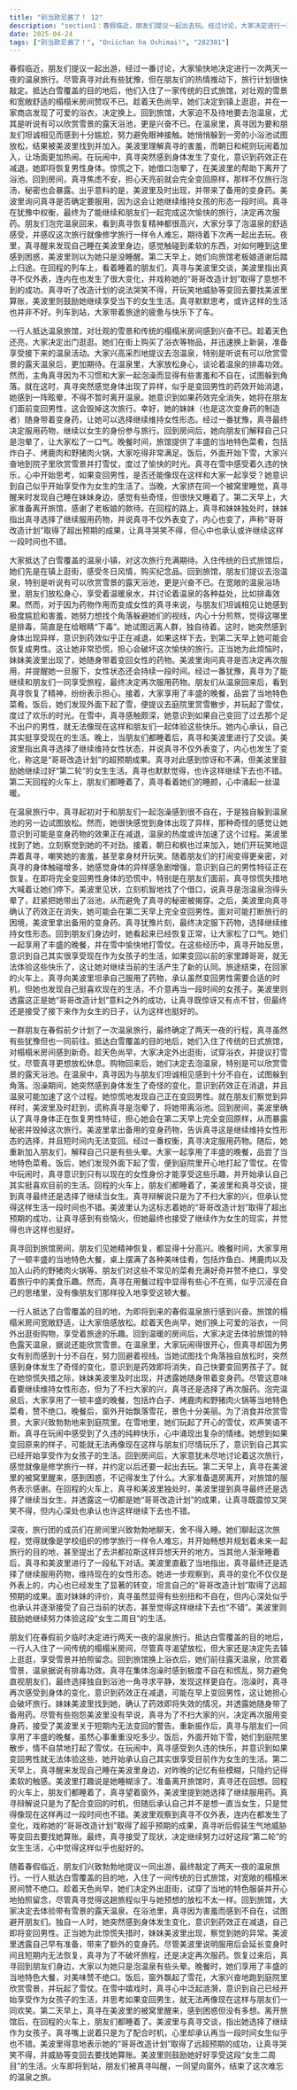 ```yaml
---
title: "别当欧尼酱了！ 12"
description: "section1：春假临近，朋友们提议一起出去玩。经过讨论，大家决定进行一次两天一夜的温泉旅行。真寻虽然有些犹豫，但在朋友们的积极推动下，旅行计划很快确定下来。section2：一行人抵达温泉旅馆，对壮观的雪景和旅馆的传统榻榻米房间感到兴奋。趁着天色尚早，大家决定到街上逛逛。她们在街上购买了浴衣等物品，并换上新衣服，准备享受接下来的活动。section3：大家前往温泉浴场。温泉宽敞，可以欣赏雪景。朋友们享受着温泉，并谈论着温泉的功效。真寻因为性别转变的秘密，面对朋友们裸露的身体感到非常害羞和不自在，试图躲开她们。section4：真寻独自到温泉的另一边试图放松，但感觉身体出现了异样，似乎是药效开始消退。美波里找到她，注意到她的不适。其他朋友也过来关心。在朋友们的逗弄下，真寻的身体变化似乎加速，她感到恐慌并要求暂停。美波里借口真寻泡晕了，将她带离温泉。section5：美波里确认真寻的身体正在变回男性，意识到温泉可能加速了药效的消退。她担心真寻会在第二天早上完全变回原样，从而暴露秘密并影响旅行。美波里拿出备用的变身药物，询问真寻是否确定要服用，因为这意味着她将继续维持女性形态一段时间。经过短暂的犹豫，真寻决定服用药物。section6：真寻回到房间，朋友们对她恢复精神感到高兴。晚餐时，大家享用了丰盛的当地特色美食，包括油炸白子、烤鹿肉和野猪肉火锅等。真寻在用餐时显得有些心不在焉。section7：晚餐后，窗外开始飘雪。大家决定到庭院里欣赏雪景并消食。在庭院中，大家开心地玩起了雪仗。真寻在玩闹中感受到久违的快乐，并思考如果变回原样，可能就无法再享受这样的时光了，她意识到自己其实挺享受现在的生活。section8：深夜，大家在房间里聊天，不舍得睡觉。她们谈论着这次旅行如同修学旅行一般，并计划着未来的旅行目的地。真寻和美波里进行了一段对话，美波里指出真寻选择了继续服用药物，并表示真寻不仅外表，连内心也发生了变化，她的“哥哥改造计划”取得了超出预期的成果。真寻虽然有些别扭，但也接受了现实。section9：第二天早上，真寻醒来发现自己睡在美波里身边，对昨晚的记忆有些模糊。大家准备离开旅馆。在回程的火车上，朋友们都睡着了。真寻望着窗外，思考着自己目前的状态，觉得这样也不错。section10：火车即将到站，朋友们醒来，一起看向窗外。"
date: 2025-04-24
tags: ["别当欧尼酱了！", "Oniichan ha Oshimai!", "202301"]
---
```


春假临近，朋友们提议一起出游，经过一番讨论，大家愉快地决定进行一次两天一夜的温泉旅行。尽管真寻对此有些犹豫，但在朋友们的热情推动下，旅行计划很快敲定。抵达白雪覆盖的目的地后，他们入住了一家传统的日式旅馆，对壮观的雪景和宽敞舒适的榻榻米房间赞叹不已。趁着天色尚早，她们决定到镇上逛逛，并在一家商店发现了可爱的浴衣，决定换上。回到旅馆，大家迫不及待地要去泡温泉，尤其是听说有可以欣赏雪景的露天浴池，更是兴奋不已。在温泉里，真寻因为要和朋友们坦诚相见而感到十分尴尬，努力避免眼神接触。她悄悄躲到一旁的小浴池试图放松，结果被美波里找到并加入。美波里理解真寻的害羞，而朝日和椛则玩闹着加入，让场面更加热闹。在玩闹中，真寻突然感到身体发生了变化，意识到药效正在减退，她即将恢复男性身体。惊慌之下，她借口泡晕了，在美波里的帮助下离开了浴池。回到房间，真寻焦虑不安，担心天亮前就会完全变回原样，那样不仅旅行泡汤，秘密也会暴露。出乎意料的是，美波里及时出现，并带来了备用的变身药。美波里询问真寻是否确定要服用，因为这会让她继续维持女孩的形态一段时间。真寻在犹豫中权衡，最终为了能继续和朋友们一起完成这次愉快的旅行，决定再次服药。朋友们泡完温泉回来，看到真寻恢复精神都很高兴，大家分享了泡温泉的舒适感受，并感叹这次旅行就像修学旅行一样令人难忘，期待着下次再一起出去玩。夜里，真寻醒来发现自己睡在美波里身边，感觉触碰到柔软的东西，对如何睡到这里感到困惑，美波里则以为她只是没睡醒。第二天早上，她们向旅馆老板娘道谢后踏上归途。在回程的列车上，看着睡着的朋友们，真寻与美波里交谈，美波里指出真寻不仅外表，连内在也发生了很大变化，并戏称她的“哥哥改造计划”取得了意想不到的成功。真寻听了改造计划的说法哭笑不得，开玩笑地威胁等变回去要找美波里算账，美波里则鼓励她继续享受当下的女生生活。真寻默默思考，或许这样的生活也并非不好。列车到站，大家带着旅途的疲惫与快乐下了车。

一行人抵达温泉旅馆，对壮观的雪景和传统的榻榻米房间感到兴奋不已。趁着天色还亮，大家决定出门逛逛。她们在街上购买了浴衣等物品，并迅速换上新装，准备享受接下来的温泉活动。大家兴高采烈地提议去泡温泉，特别是听说有可以欣赏雪景的露天温泉后，更加期待。在温泉里，大家放松身心，谈论着温泉的排毒功效。然而，主角真寻因为不习惯和大家一起泡澡而显得有些害羞和不自在，试图躲到角落。就在这时，真寻突然感觉身体出现了异样，似乎是变回男性的药效开始消退，她感到一阵眩晕，不得不暂时离开温泉。她意识到如果药效完全消失，她将在朋友们面前变回男性，这会毁掉这次旅行。幸好，她的妹妹（也是这次变身药的制造者）随身带着变身药，让她可以选择继续维持女性形态。经过一番犹豫，真寻最终决定服用药物，继续以女生的身份参与旅行。回到房间后，她向朋友们解释自己只是泡晕了，让大家松了一口气。晚餐时间，旅馆提供了丰盛的当地特色菜肴，包括炸白子、烤鹿肉和野猪肉火锅，大家吃得非常满足。饭后，外面开始下雪，大家兴奋地到院子里欣赏雪景并打雪仗，度过了愉快的时光。真寻在雪中感受着久违的快乐，心中开始思考，如果变回男性，是否还能像现在这样和大家一起享受？她意识到自己似乎开始享受作为女生的生活了。当晚，大家挤在同一个被窝里睡觉，真寻醒来时发现自己睡在妹妹身边，感觉有些奇怪，但很快又睡着了。第二天早上，大家准备离开旅馆，感谢了老板娘的款待。在回程的路上，真寻和妹妹独处时，妹妹指出真寻选择了继续服用药物，并说真寻不仅外表变了，内心也变了，声称“哥哥改造计划”取得了超出预期的成果，让真寻哭笑不得，但心中也承认或许继续这样一段时间也不错。

大家抵达了白雪覆盖的温泉小镇，对这次旅行充满期待。入住传统的日式旅馆后，她们先是在镇上逛街，感受冬日风情，购买纪念品。回到旅馆，朋友们提议去泡温泉，特别是听说有可以欣赏雪景的露天浴池，更是兴奋不已。在宽敞的温泉浴场里，朋友们放松身心，享受着温暖泉水，并讨论着温泉的各种益处，比如排毒效果。然而，对于因为药物作用而变成女性的真寻来说，与朋友们坦诚相见让她感到极度尴尬和害羞，她努力想找个角落躲避她们的视线，内心十分煎熬，觉得这哪里是排毒，简直是在给眼睛“下毒”。她试图远离人群，独自待着。这时，她突然感到身体出现异样，意识到药效似乎正在减退，如果这样下去，到第二天早上她可能会恢复成男性。这让她非常恐慌，担心会破坏这次愉快的旅行。正当她为此烦恼时，妹妹美波里出现了，她随身带着变回女性的药物。美波里询问真寻是否决定再次服用，并提醒她一旦服下，女性状态还会持续一段时间。经过一番犹豫，真寻为了能继续和朋友们一同享受旅程，最终决定再次服用药物。朋友们从温泉回来后，看到真寻恢复了精神，纷纷表示担心。接着，大家享用了丰盛的晚餐，品尝了当地特色菜肴。饭后，她们发现外面下起了雪，便提议去庭院里赏雪散步，并玩起了雪仗，度过了欢乐的时光。在雪中，真寻感触颇深，她意识到如果自己变回了过去那个足不出户的男性，就无法像现在这样和朋友们一起体验这些快乐。她内心承认，自己其实挺享受现在的生活。晚上，当朋友们都睡着后，真寻和美波里进行了交谈。美波里指出真寻选择了继续维持女性状态，并说真寻不仅外表变了，内心也发生了变化，称这是“哥哥改造计划”的超预期成果。真寻对此感到惊讶和不满，但美波里鼓励她继续过好“第二轮”的女生生活。真寻也默默觉得，也许这样继续下去也不错。第二天回程的火车上，朋友们都睡着了，真寻看着她们的睡颜，心中涌起一丝温暖。

在温泉旅行中，真寻起初对于和朋友们一起泡澡感到很不自在，于是独自躲到温泉池的另一边试图放松。然而，她很快感觉到身体出现了异样，那种奇怪的感觉让她意识到可能是变身药物的效果正在减退，温泉的热度或许加速了这个过程。美波里找到了她，立刻察觉到她的不对劲。接着，朝日和枫也过来加入，她们开玩笑地逗弄着真寻，嘲笑她的害羞，甚至拿身材开玩笑。随着朋友们的打闹变得更亲密，对真寻的身体触碰增多，她感觉身体的异样感急剧增强，意识到自己的男性特征正在恢复。在即将完全变回男性身体的恐慌中，特别是在朋友们面前，真寻惊慌失措地大喊着让她们停下。美波里见状，立刻机智地找了个借口，说真寻是泡温泉泡得头晕了，赶紧把她带出了浴池，从而避免了真寻的秘密被揭穿。之后，美波里向真寻确认了药效正在消失，她可能会在第二天早上完全变回男性。面对可能打断旅行的困境，美波里拿出备用的变身药。真寻犹豫片刻，最终决定服下药物，选择继续维持女性形态。回到朋友们身边时，她看起来已经恢复正常，让大家松了口气。她们一起享用了丰盛的晚餐，并在雪中愉快地打雪仗。在这些经历中，真寻开始反思，意识到自己其实很享受现在作为女孩子的生活，如果变回以前的家里蹲哥哥，就无法体验这些快乐了，这让她对继续当前的生活产生了新的认同。旅途结束，在回家的火车上，真寻向美波里坦承自己服用了药物，承认虽然变回男性需要合适的时机，但她也发现自己挺喜欢现在的生活，不介意再当一段时间的女孩子。美波里则透露这正是她“哥哥改造计划”意料之外的成功，让真寻既惊讶又有点不甘，但最终还是接受了接下来作为女生的日子，认为这样也挺好的。

一群朋友在春假前夕计划了一次温泉旅行，最终确定了两天一夜的行程，真寻虽然有些犹豫但也一同前往。抵达白雪覆盖的目的地后，她们入住了传统的日式旅馆，对榻榻米房间感到新奇。趁天色尚早，大家决定外出逛街，试穿浴衣，并提议打雪仗，尽管真寻更想放松休息。购物回来后，她们决定去泡温泉，特别是可以欣赏雪景的露天浴池。在温泉中，真寻因为与朋友们坦诚相见感到十分不自在，试图躲到角落。泡澡期间，她突然感到身体发生了奇怪的变化，意识到药效正在消退，并且温泉可能加速了这个过程。她惊慌地发现自己正在变回男性。就在朋友们察觉到异样时，美波里及时赶到，谎称真寻是泡晕了，将她带离浴池。回到房间，美波里确认了真寻身体正在恢复男性特征，担心她会在第二天早上完全变回原样，从而暴露秘密并毁掉这次旅行。美波里拿出备用的变身药物，告诉真寻这是继续维持女性形态的选择，并且短时间内无法变回。经过一番权衡，真寻决定服用药物。随后，她重新加入朋友们，解释自己只是有些头晕。大家一起享用了丰盛的晚餐，品尝了当地特色菜肴。饭后，她们发现外面下起了雪，便到庭院里开心地打起了雪仗。在雪中玩闹时，真寻意识到只有以现在的女性身份才能享受这些乐趣，并开始承认自己其实挺喜欢目前的生活。回程的火车上，朋友们都睡着了，美波里和真寻交谈，提到真寻最终还是选择了继续当女生。真寻辩解说只是为了不扫大家的兴，但承认觉得这样生活一段时间也不错。美波里认为这标志着她的“哥哥改造计划”取得了超出预期的成功，让真寻感到有些恼火，但她最终也接受了继续作为女生的现实，并觉得也许这样也挺好。

真寻回到旅馆房间，朋友们见她精神恢复，都显得十分高兴。晚餐时间，大家享用了一顿丰盛的当地特色大餐，桌上摆满了各种美味佳肴，包括炸鱼白、烤鹿肉以及加入山药的野猪肉火锅等。朋友们对这些不常见的菜肴充满好奇并赞不绝口，享受着旅行中的美食乐趣。然而，真寻在用餐过程中显得有些心不在焉，似乎沉浸在自己的思绪里，没有像朋友们那样投入地享受这顿大餐。

一行人抵达了白雪覆盖的目的地，为即将到来的春假温泉旅行感到兴奋。旅馆的榻榻米房间宽敞舒适，让大家倍感放松。趁着天色尚早，她们换上可爱的浴衣，一同外出逛街购物，享受着旅途的乐趣。回到温暖的房间后，大家决定去体验旅馆的特色露天温泉，据说还能欣赏雪景。在温泉里，大家玩闹得很开心，但真寻却因为男女有别而感到十分不自在，努力回避着视线。当她试图找个角落独自放松时，突然感到身体发生了奇怪的变化，意识到是药效即将消失，自己快要变回男孩子了。就在她惊慌失措之际，妹妹美波里及时出现，并透露她随身带着变身药。尽管这意味着要继续维持女性形态，但为了不扫大家的兴，真寻还是选择了再次服药。泡完温泉后，大家享用了一顿丰盛的晚餐，包括炸白子、烤鹿肉和野猪肉火锅等当地特色菜肴，赞不绝口。晚餐后，窗外开始飘落雪花，景色十分美丽。为了消食并欣赏雪景，大家兴致勃勃地来到庭院里。在雪地里，她们玩起了开心的雪仗，欢声笑语不断。真寻在玩闹中感受到了久违的纯粹快乐，心中涌现出复杂的情绪。她想到如果变回原来的样子，可能就无法再像现在这样与朋友们尽情玩乐了，意识到自己其实已经开始享受作为女孩子的生活。回到房间后，大家意犹未尽地讨论着这次旅行，感觉就像是修学旅行一样，并约定以后还要一起出去玩。第二天早上，真寻在美波里的被窝里醒来，感到困惑，不记得发生了什么。大家准备退房离开，对旅馆的服务表示感谢。在回程的火车上，真寻和美波里独处时，美波里提到真寻最终还是选择了继续当女生，并透露这一切都是她“哥哥改造计划”的成果，让真寻既震惊又哭笑不得，但内心深处也承认也许这样继续下去也不错。

深夜，旅行团的成员们在房间里兴致勃勃地聊天，舍不得入睡。她们聊起这次旅程，觉得就像是学校组织的修学旅行一样令人难忘，并开始畅想并规划着未来一起旅行的目的地，甚至提出了去洪都拉斯这样异想天开的地方。当其他人渐渐睡着后，真寻和美波里进行了一段私下对话。美波里直截了当地指出，真寻最终还是选择了继续服用药物，维持现在的女性形态。她进一步观察到，真寻的变化不仅仅是外表上的，内心也已经发生了显著的转变，坦言自己的“哥哥改造计划”取得了远超预期的成果。面对妹妹的评价，真寻虽然显得有些别扭和不自在，但内心深处似乎也承认并逐渐接受了自己当前的状态，甚至觉得这样继续下去也“不错”。美波里则鼓励她继续努力体验这段“女生二周目”的生活。

朋友们在春假前夕临时决定进行两天一夜的温泉旅行。抵达白雪覆盖的目的地后，一行人入住了一间传统的榻榻米房间，尽管真寻渴望放松，但大家还是决定先去镇上逛逛，享受雪景并拍照留念。回到旅馆换上浴衣后，她们前往露天温泉，欣赏着雪景，温泉据说有排毒功效。真寻在集体泡澡时感到极度不自在和慌乱，努力避免直视朋友们，最终选择独自到浴池一角寻求平静，发现这样更自在。泡澡时，真寻再次感受到身体的变化，意识到药效正在减退，可能在早上变回男性，这让她担心会破坏旅行。妹妹美波里找到她，确认了药效即将失效的情况，并透露她随身带了备用药。尽管有些抱怨美波里没有早说，真寻为了不扫大家的兴，决定再次服用变身药，接受了美波里关于短期内无法变回的警告。重新振作后，真寻与朋友们一同享用了丰盛的晚餐，虽然心事重重没吃多少。饭后，外面开始下雪，她们到庭院里散步，情不自禁地打起了雪仗。在玩闹中，真寻感受到久违的快乐，并意识到如果变回男性就无法体验这些，她开始承认自己其实很享受目前作为女生的生活。第二天早上，真寻醒来发现自己睡在美波里身边，对昨晚的记忆有些模糊，只隐约记得柔软的触感。美波里打趣说是她睡糊涂了。准备离开旅馆时，真寻还在回想。回程的火车上，朋友们都睡着了，真寻望着窗外，美波里提到她选择了继续服用药。真寻辩解说只是为了配合变回的时机，但随后承认自己并不是想一直当女生，只是觉得像现在这样再过一段时间也不错。美波里观察到真寻不仅外表，连内在都发生了变化，戏称她的“哥哥改造计划”取得了超乎预期的成果，真寻听后假装生气地威胁等变回去要找她算账。最终，真寻接受了现状，决定继续努力过好这段“第二轮”的女生生活，心中觉得这样似乎也挺好的。

随着春假临近，朋友们兴致勃勃地提议一同出游，最终敲定了两天一夜的温泉旅行。一行人抵达白雪覆盖的目的地，入住了一间传统的日式旅馆，对宽敞的榻榻米房间赞不绝口。趁着天色尚早，她们决定外出逛街，试穿了当地的特色服装并开心地拍照留念，尽管真寻觉得这趟旅程似乎与她预想的放松不太一样。回到旅馆，大家决定去体验带有雪景的露天温泉。在浴池里，真寻因为害羞而感到不自在，试图避开朋友们。独自一人时，她突然感到身体发生变化，意识到药效正在减退，自己即将变回男性。正当她为此惊慌失措时，妹妹美波里出现，察觉到她的异常。美波里透露自己早有准备，带来了额外的变身药。尽管美波里说明服用后会延长变身时间且短期内无法恢复，真寻为了不破坏旅程，还是决定再次服药。恢复过来后，真寻回到朋友们身边，大家以为她只是泡温泉有些头晕。晚餐时，她们享用了丰盛的当地特色大餐，对美味赞不绝口。饭后，窗外飘起了雪花，大家兴奋地跑到庭院里欣赏雪景，并玩起了雪仗。在雪中嬉戏时，真寻心中泛起涟漪，意识到自己已经开始享受作为女孩子的生活，并思考如果变回男生，就无法再像现在这样与朋友们一同欢笑。第二天早上，真寻在美波里的被窝里醒来，感到困惑但没有多想。离开旅馆后，在回程的火车上，朋友们都睡着了。美波里与真寻交谈，指出她选择了继续作为女孩子。真寻嘴上说着只是为了配合时机，心里却承认再当一段时间女生似乎也不错。美波里得意地表示她的“哥哥改造计划”取得了远超预期的成功，让真寻哭笑不得，并威胁等变回去要找她算账。美波里则鼓励她好好享受这段“女生二周目”的生活。火车即将到站，朋友们被真寻叫醒，一同望向窗外，结束了这次难忘的温泉之旅。